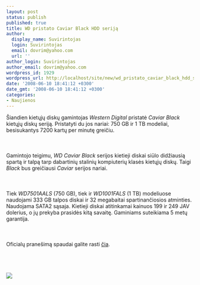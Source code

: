 ```yaml
---
layout: post
status: publish
published: true
title: WD pristato Caviar Black HDD seriją
author:
  display_name: Suvirintojas
  login: Suvirintojas
  email: dovrim@yahoo.com
  url: ''
author_login: Suvirintojas
author_email: dovrim@yahoo.com
wordpress_id: 1929
wordpress_url: http://localhost/site/new/wd_pristato_caviar_black_hdd_serija/
date: '2008-06-10 18:41:12 +0300'
date_gmt: '2008-06-10 18:41:12 +0300'
categories:
- Naujienos
---
```

<p>Šiandien kietųjų diskų gamintojas <i>Western Digital</i> pristatė <i>Caviar Black</i> kietųjų diskų seriją. Pristatyti du jos nariai: 750 GB ir 1 TB modeliai, besisukantys 7200 kartų per minutę greičiu.<br />
<br><br />
<br>Gamintojo teigimu, <i>WD Caviar Black</i> serijos kietieji diskai siūlo didžiausią spartą ir talpą tarp dabartinių stalinių kompiuterių klasės kietųjų diskų. Taigi <i>Black</i> bus greičiausi <i>Caviar</i> serijos nariai.<br />
<br><br />
<br>Tiek <i>WD7501AALS</i> (750 GB), tiek ir <i>WD1001FALS</i> (1 TB) modeliuose naudojami 333 GB talpos diskai ir 32 megabaitai spartinančiosios atminties. Naudojama SATA2 sąsaja. Kietieji diskai atitinkamai kainuos 199 ir 249 JAV dolerius, o jų prekyba prasidės kitą savaitę. Gaminiams suteikiama 5 metų garantija.<br />
<br><br />
<br>Oficialų pranešimą spaudai galite rasti <a class="ns" href="http://www.wdc.com/en/company/releases/PressRelease.asp?release={7B1B2956-DA4E-4C63-A076-718840C1A020}">čia</a>.<br />
<br><br />
<br><br><img src="http://img232.imageshack.us/img232/6898/wdfdesktopcaviarblackho8.jpg"><br></p>
